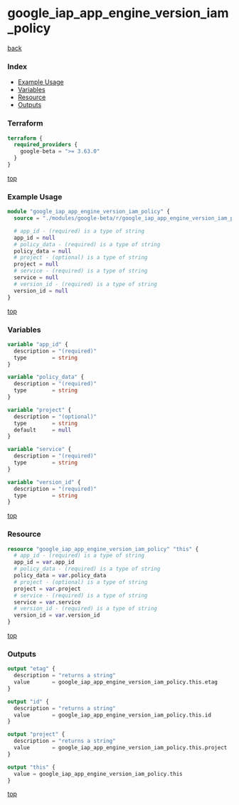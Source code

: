 # google_iap_app_engine_version_iam_policy

[back](../google-beta.md)

### Index

- [Example Usage](#example-usage)
- [Variables](#variables)
- [Resource](#resource)
- [Outputs](#outputs)

### Terraform

```terraform
terraform {
  required_providers {
    google-beta = ">= 3.63.0"
  }
}
```

[top](#index)

### Example Usage

```terraform
module "google_iap_app_engine_version_iam_policy" {
  source = "./modules/google-beta/r/google_iap_app_engine_version_iam_policy"

  # app_id - (required) is a type of string
  app_id = null
  # policy_data - (required) is a type of string
  policy_data = null
  # project - (optional) is a type of string
  project = null
  # service - (required) is a type of string
  service = null
  # version_id - (required) is a type of string
  version_id = null
}
```

[top](#index)

### Variables

```terraform
variable "app_id" {
  description = "(required)"
  type        = string
}

variable "policy_data" {
  description = "(required)"
  type        = string
}

variable "project" {
  description = "(optional)"
  type        = string
  default     = null
}

variable "service" {
  description = "(required)"
  type        = string
}

variable "version_id" {
  description = "(required)"
  type        = string
}
```

[top](#index)

### Resource

```terraform
resource "google_iap_app_engine_version_iam_policy" "this" {
  # app_id - (required) is a type of string
  app_id = var.app_id
  # policy_data - (required) is a type of string
  policy_data = var.policy_data
  # project - (optional) is a type of string
  project = var.project
  # service - (required) is a type of string
  service = var.service
  # version_id - (required) is a type of string
  version_id = var.version_id
}
```

[top](#index)

### Outputs

```terraform
output "etag" {
  description = "returns a string"
  value       = google_iap_app_engine_version_iam_policy.this.etag
}

output "id" {
  description = "returns a string"
  value       = google_iap_app_engine_version_iam_policy.this.id
}

output "project" {
  description = "returns a string"
  value       = google_iap_app_engine_version_iam_policy.this.project
}

output "this" {
  value = google_iap_app_engine_version_iam_policy.this
}
```

[top](#index)
